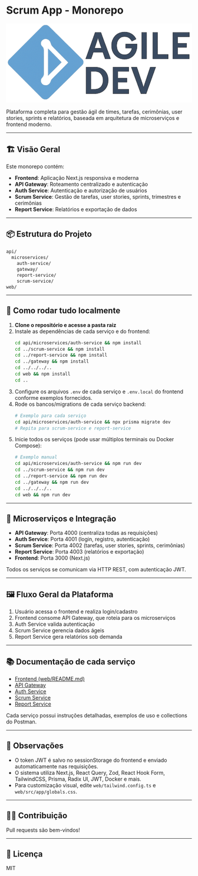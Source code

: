 # Scrum App - Monorepo

![Logo](web/public/logo.png)

Plataforma completa para gestão ágil de times, tarefas, cerimônias, user stories, sprints e relatórios, baseada em arquitetura de microserviços e frontend moderno.

---

## 🏗️ Visão Geral

Este monorepo contém:
- **Frontend**: Aplicação Next.js responsiva e moderna
- **API Gateway**: Roteamento centralizado e autenticação
- **Auth Service**: Autenticação e autorização de usuários
- **Scrum Service**: Gestão de tarefas, user stories, sprints, trimestres e cerimônias
- **Report Service**: Relatórios e exportação de dados

---

## 📦 Estrutura do Projeto

```
api/
  microservices/
    auth-service/
    gateway/
    report-service/
    scrum-service/
web/
```

---

## 🚀 Como rodar tudo localmente

1. **Clone o repositório e acesse a pasta raiz**
2. Instale as dependências de cada serviço e do frontend:
   ```sh
   cd api/microservices/auth-service && npm install
   cd ../scrum-service && npm install
   cd ../report-service && npm install
   cd ../gateway && npm install
   cd ../../../..
   cd web && npm install
   cd ..
   ```
3. Configure os arquivos `.env` de cada serviço e `.env.local` do frontend conforme exemplos fornecidos.
4. Rode os bancos/migrations de cada serviço backend:
   ```sh
   # Exemplo para cada serviço
   cd api/microservices/auth-service && npx prisma migrate dev
   # Repita para scrum-service e report-service
   ```
5. Inicie todos os serviços (pode usar múltiplos terminais ou Docker Compose):
   ```sh
   # Exemplo manual
   cd api/microservices/auth-service && npm run dev
   cd ../scrum-service && npm run dev
   cd ../report-service && npm run dev
   cd ../gateway && npm run dev
   cd ../../../..
   cd web && npm run dev
   ```
---

## 🧩 Microserviços e Integração

- **API Gateway**: Porta 4000 (centraliza todas as requisições)
- **Auth Service**: Porta 4001 (login, registro, autenticação)
- **Scrum Service**: Porta 4002 (tarefas, user stories, sprints, cerimônias)
- **Report Service**: Porta 4003 (relatórios e exportação)
- **Frontend**: Porta 3000 (Next.js)

Todos os serviços se comunicam via HTTP REST, com autenticação JWT.

---

## 🖼️ Fluxo Geral da Plataforma

1. Usuário acessa o frontend e realiza login/cadastro
2. Frontend consome API Gateway, que roteia para os microserviços
3. Auth Service valida autenticação
4. Scrum Service gerencia dados ágeis
5. Report Service gera relatórios sob demanda

---

## 📚 Documentação de cada serviço

- [Frontend (web/README.md)](./web/README.md)
- [API Gateway](./api/microservices/gateway/README.md)
- [Auth Service](./api/microservices/auth-service/README.md)
- [Scrum Service](./api/microservices/scrum-service/README.md)
- [Report Service](./api/microservices/report-service/README.md)

Cada serviço possui instruções detalhadas, exemplos de uso e collections do Postman.

---

## 📝 Observações
- O token JWT é salvo no sessionStorage do frontend e enviado automaticamente nas requisições.
- O sistema utiliza Next.js, React Query, Zod, React Hook Form, TailwindCSS, Prisma, Radix UI, JWT, Docker e mais.
- Para customização visual, edite `web/tailwind.config.ts` e `web/src/app/globals.css`.

---

## 👨‍💻 Contribuição
Pull requests são bem-vindos!

---

## 📄 Licença
MIT
